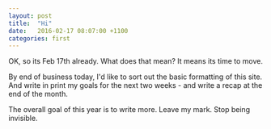 ```yaml
---
layout: post
title:  "Hi"
date:   2016-02-17 08:07:00 +1100
categories: first
---
```

OK, so its Feb 17th already. What does that mean? It means its time to move.

By end of business today, I'd like to sort out the basic formatting of this site.
And write in print my goals for the next two weeks - and write a recap at the end of the month.

The overall goal of this year is to write more. Leave my mark. Stop being invisible. 